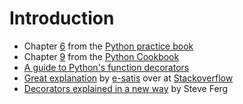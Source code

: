 # Introduction

* Chapter [6](http://anandology.com/python-practice-book/functional-programming.html) from the [Python practice book](http://anandology.com/python-practice-book/index.html)
* Chapter [9](http://chimera.labs.oreilly.com/books/1230000000393/ch09.html) from the [Python Cookbook](http://chimera.labs.oreilly.com/books/1230000000393/index.html)
* [A guide to Python's function decorators](http://thecodeship.com/patterns/guide-to-python-function-decorators/)
* [Great explanation](http://stackoverflow.com/a/1594484) by [e-satis](http://stackoverflow.com/users/9951/e-satis) over at [Stackoverflow](http://stackoverflow.com/)
* [Decorators explained in a new way](https://pythonconquerstheuniverse.wordpress.com/2012/04/29/python-decorators/) by Steve Ferg
